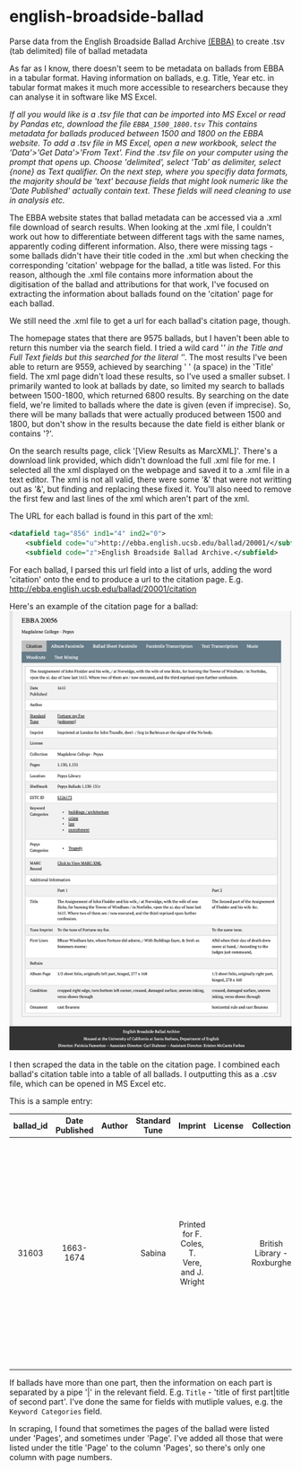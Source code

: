 # english-broadside-ballad
Parse data from the English Broadside Ballad Archive [(EBBA)](https://ebba.english.ucsb.edu) to create .tsv (tab delimited) file of ballad metadata

As far as I know, there doesn't seem to be metadata on ballads from EBBA in a tabular format. Having information on ballads, e.g. Title, Year etc. in tabular format makes it much more accessible to researchers because they can analyse it in software like MS Excel.

*If all you would like is a .tsv file that can be imported into MS Excel or read by Pandas etc, download the file `EBBA_1500_1800.tsv` This contains metadata for ballads produced between 1500 and 1800 on the EBBA website. To add a .tsv file in MS Excel, open a new workbook, select the 'Data'>'Get Data'>'From Text'. Find the .tsv file on your computer using the prompt that opens up. Choose 'delimited', select 'Tab' as delimiter, select {none} as Text qualifier. On the next step, where you specifiy data formats, the majority should be 'text' because fields that might look numeric like the 'Date Published' actually contain text. These fields will need cleaning to use in analysis etc.*

The EBBA website states that ballad metadata can be accessed via a .xml file download of search results. When looking at the .xml file, I couldn't work out how to differentiate between different tags with the same names, apparently coding different information. Also, there were missing tags - some ballads didn't have their title coded in the .xml but when checking the corresponding 'citation' webpage for the ballad, a title was listed. For this reason, although the .xml file contains more information about the digitisation of the ballad and attributions for that work, I've focused on extracting the information about ballads found on the 'citation' page for each ballad.

We still need the .xml file to get a url for each ballad's citation page, though.

 The homepage states that there are 9575 ballads, but I haven't been able to return this number via the search field. I tried a wild card '*' in the Title and Full Text fields but this searched for the literal '*'. The most results I've been able to return are 9559, achieved by searching ' ' (a space) in the 'Title' field. The xml page didn't load these results, so I've used a smaller subset. I primarily wanted to look at ballads by date, so limited my search to ballads between 1500-1800, which returned 6800 results. By searching on the date field, we're limited to ballads where the date is given (even if imprecise). So, there will be many ballads that were actually produced between 1500 and 1800, but don't show in the results because the date field is either blank or contains '?'.

On the search results page, click '[View Results as MarcXML]'. There's a download link provided, which didn't download the full .xml file for me. I selected all the xml displayed on the webpage and saved it to a .xml file in a text editor. The xml is not all valid, there were some '&' that were not writting out as '&amp;', but finding and replacing these fixed it. You'll also need to remove the first few and last lines of the xml which aren't part of the xml.

The URL for each ballad is found in this part of the xml:

```xml
<datafield tag="856" ind1="4" ind2="0">
	<subfield code="u">http://ebba.english.ucsb.edu/ballad/20001/</subfield>
	<subfield code="z">English Broadside Ballad Archive.</subfield>
```

For each ballad, I parsed this url field into a list of urls, adding the word 'citation' onto the end to produce a url to the citation page. E.g. http://ebba.english.ucsb.edu/ballad/20001/citation

Here's an example of the citation page for a ballad:
![EBBA citation page sample](citation_page_sample.png "EBBA citation page sample")

I then scraped the data in the table on the citation page. I combined each ballad's citation table into a table of all ballads. I outputting this as a .csv file, which can be opened in MS Excel etc.

This is a sample entry:

ballad\_id|Date Published|Author|Standard Tune|Imprint|License|Collection|Location|Shelfmark|ESTC ID|Keyword Categories|MARC Record|Title|Tune Imprint|First Lines|Refrain|Condition|Ornament|url|Pepys Categories|Album Page|Notes|Pages
:-----:|:-----:|:-----:|:-----:|:-----:|:-----:|:-----:|:-----:|:-----:|:-----:|:-----:|:-----:|:-----:|:-----:|:-----:|:-----:|:-----:|:-----:|:-----:|:-----:|:-----:|:-----:|:-----:
31603|1663-1674| |Sabina|Printed for F. Coles, T. Vere, and J. Wright| |British Library - Roxburghe|British Library|C.20.f.8.93|R228172|love\|mythology / Classical\|sex / sexuality|Click to View MARC-XML|CVPIDS CVRTESIE: / in the wooing of fair Sabina.|To a pleasant new Tune.|AS on a day Sabina fell asleep, / Into her bower it was my chance to creep,|I first spake soft, \| And thought it best, \| Then did I touch, \| But yet she slept, \| Where Cupids lips, \| With quaking fear,| | |http://ebba.english.ucsb.edu/ballad/31603/citation| | |Printed on the verso of EBBA 31602, entitled "WILLOUGHBY: / Being a true Relation of a famous and bloody BATTEL fought in Flanders, / by the Noble and Valiant Willoughby, with 1500 English, against 40000 Spa- / niards, where the English obtain'd a notable Victory, to the Glory and Renown of our Nation."|2.93 Verso

If ballads have more than one part, then the information on each part is separated by a pipe '|' in the relevant field. E.g. `Title` - 'title of first part|title of second part'. I've done the same for fields with mutliple values, e.g. the `Keyword Categories` field.

In scraping, I found that sometimes the pages of the ballad were listed under 'Pages', and sometimes under 'Page'. I've added all those that were listed under the title 'Page' to the column 'Pages', so there's only one column with page numbers.

